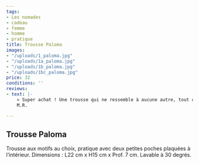 ```yaml
---
tags:
- Les nomades
- cadeau
- femme
- homme
- pratique
title: Trousse Paloma
images:
- "/uploads/1_paloma.jpg"
- "/uploads/1a_paloma.jpg"
- "/uploads/1b_paloma.jpg"
- "/uploads/1bc_paloma.jpg"
price: 32
conditions: ''
reviews:
- text: |-
    « Super achat ! Une trousse qui ne ressemble à aucune autre, tout ça pour un tout petit prix. Coutures invisibles, ensemble solide qui correspond complètement à ce que je voulais ! Des poches intérieures, un tissu molletonné… Un travail de qualité. Du coup je me suis commandé la même en plus grand. »
    M.R.

---
```

## Trousse Paloma

Trousse aux motifs au choix, pratique avec deux petites poches plaquées à l’intérieur. Dimensions : L22 cm x H15 cm x Prof. 7 cm. Lavable à 30 degrés.